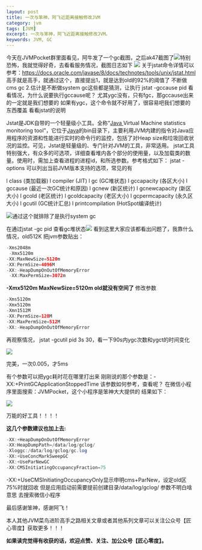 ```yaml
---
layout: post
title: 一次与笨神，阿飞近距离接触修改JVM
category: jvm
tags: [JVM]
excerpt: 一次与笨神，阿飞近距离接触修改JVM。
keywords: JVM, GC
---
```


今天在JVMPocket群里面看见，阿牛发了一个gc截图，之后ak47截图了![](http://upload-images.jianshu.io/upload_images/7849276-2a55426fb9be9c0a?imageMogr2/auto-orient/strip%7CimageView2/2/w/1240)特别恐怖，我就觉得好奇，去看看服务情况，截图日志如下
![](http://upload-images.jianshu.io/upload_images/7849276-8b0e39dfb982658a?imageMogr2/auto-orient/strip%7CimageView2/2/w/1240)
关于jstat命令详情可以参考：https://docs.oracle.com/javase/8/docs/technotes/tools/unix/jstat.html
高手就是高手，就通过这个，直接提出1，就是达到old的92%的阈值了 不断做cms gc 2.估计是不断做system gc这些都是猜测，让执行
jstat -gccause pid 看看情况，为什么说要执行gccause呢？
尤其ygc没有，只有fgc，那gccause出来的一定就是我们想要的
如果有ygc，这个命令就不好用了，很容易吧我们想要的东西覆盖
 看看jstat的说明

Jstat是JDK自带的一个轻量级小工具。全称“[Java ](http://lib.csdn.net/base/java)Virtual Machine statistics monitoring tool”，它位于[Java](http://lib.csdn.net/base/java)的bin目录下，主要利用JVM内建的指令对Java应用程序的资源和性能进行实时的命令行的监控，包括了对Heap size和垃圾回收状况的监控。可见，Jstat是轻量级的、专门针对JVM的工具，非常适用。
jstat工具特别强大，有众多的可选项，详细查看堆内各个部分的使用量，以及加载类的数量。使用时，需加上查看进程的进程id，和所选参数。参考格式如下：
jstat -options 
可以列出当前JVM版本支持的选项，常见的有

l  class (类加载器) 
l  compiler (JIT) 
l  gc (GC堆状态) 
l  gccapacity (各区大小) 
l  gccause (最近一次GC统计和原因) 
l  gcnew (新区统计)
l  gcnewcapacity (新区大小)
l  gcold (老区统计)
l  gcoldcapacity (老区大小)
l  gcpermcapacity (永久区大小)
l  gcutil (GC统计汇总)
l  printcompilation (HotSpot编译统计)

![](http://upload-images.jianshu.io/upload_images/7849276-9b02a38ac8d383df?imageMogr2/auto-orient/strip%7CimageView2/2/w/1240)通过这个就排除了是执行system gc

在通过jstat -gc pid 查看gc堆状态![](http://upload-images.jianshu.io/upload_images/7849276-8b191c58fd3e0cfb?imageMogr2/auto-orient/strip%7CimageView2/2/w/1240)
看到这里大家应该都看出问题了，我靠什么情况，old512K
把jvm参数贴出：
``` java
-Xms2048m
 -Xmx5120m
-XX:MaxNewSize=5120m 
-XX:PermSize=4096M 
-XX:-HeapDumpOnOutOfMemoryError 
 -XX:MaxPermSize=3072m 
```

**-Xmx5120m  MaxNewSize=5120m old就没有空间了**
修改参数

``` java
-Xms5120m 
-Xmx5120m 
-Xmn1512M
-XX:PermSize=128M 
-XX:MaxPermSize=512M 
-XX:-HeapDumpOnOutOfMemoryError 
```

再观察情况，
jstat -gcutil pid 3s 30，看一下90s内ygc次数和ygct的时间变化

![](http://upload-images.jianshu.io/upload_images/7849276-7408a8367e720207.png?imageMogr2/auto-orient/strip%7CimageView2/2/w/1240)

完美，一次0.005，才5ms

有个参数可以把ygc耗时花在哪里打出来
刚刚说的那个参数是：-XX:+PrintGCApplicationStoppedTime
该参数如何参考，查看呢？ 在微信小程序里面搜索：JVMPocket，这个小程序是笨神大大提供的
结果如下：

![](http://upload-images.jianshu.io/upload_images/7849276-96c248da63ce84ec.jpg?imageMogr2/auto-orient/strip%7CimageView2/2/w/1240)

万能的好工具！！！！

**这几个参数建议也加上去:**
``` java
-XX:+HeapDumpOnOutOfMemoryError 
-XX:HeapDumpPath=/data/log/gclog/ 
-Xloggc:/data/log/gclog/gc.log 
-XX:+UseConcMarkSweepGC 
-XX:+UseParNewGC  
-XX:CMSInitiatingOccupancyFraction=75 
```
-XX:+UseCMSInitiatingOccupancyOnly显示申明cms+ParNew，设定old区75%时就回收
但是应用启动前需要提前创建目录/data/log/gclog/
参数不明白啥意思 去搜索微信小程序

最后感谢笨神，感谢阿飞！


本人其他JVM菜鸟进阶高手之路相关文章或者其他系列文章可以关注公众号【匠心零度】获取更多！！！

**如果读完觉得有收获的话，欢迎点赞、关注、加公众号【匠心零度】。**